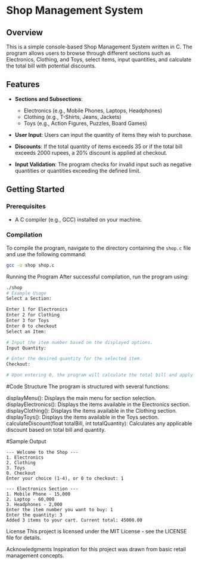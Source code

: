 # Shop Management System

## Overview

This is a simple console-based Shop Management System written in C. The program allows users to browse through different sections such as Electronics, Clothing, and Toys, select items, input quantities, and calculate the total bill with potential discounts.

## Features

- **Sections and Subsections**: 
  - Electronics (e.g., Mobile Phones, Laptops, Headphones)
  - Clothing (e.g., T-Shirts, Jeans, Jackets)
  - Toys (e.g., Action Figures, Puzzles, Board Games)
  
- **User Input**: Users can input the quantity of items they wish to purchase.

- **Discounts**: If the total quantity of items exceeds 35 or if the total bill exceeds 2000 rupees, a 20% discount is applied at checkout.

- **Input Validation**: The program checks for invalid input such as negative quantities or quantities exceeding the defined limit.

## Getting Started

### Prerequisites

- A C compiler (e.g., GCC) installed on your machine.

### Compilation

To compile the program, navigate to the directory containing the `shop.c` file and use the following command:

```bash
gcc -o shop shop.c
```
Running the Program
After successful compilation, run the program using:

```bash
./shop
# Example Usage
Select a Section:

Enter 1 for Electronics
Enter 2 for Clothing
Enter 3 for Toys
Enter 0 to checkout
Select an Item:

# Input the item number based on the displayed options.
Input Quantity:

# Enter the desired quantity for the selected item.
Checkout:

# Upon entering 0, the program will calculate the total bill and apply any applicable discounts.
```
#Code Structure
The program is structured with several functions:

displayMenu(): Displays the main menu for section selection.
displayElectronics(): Displays the items available in the Electronics section.
displayClothing(): Displays the items available in the Clothing section.
displayToys(): Displays the items available in the Toys section.
calculateDiscount(float totalBill, int totalQuantity): Calculates any applicable discount based on total bill and quantity.

#Sample Output

```
--- Welcome to the Shop ---
1. Electronics
2. Clothing
3. Toys
0. Checkout
Enter your choice (1-4), or 0 to checkout: 1

--- Electronics Section ---
1. Mobile Phone - 15,000
2. Laptop - 60,000
3. Headphones - 2,000
Enter the item number you want to buy: 1
Enter the quantity: 3
Added 3 items to your cart. Current total: 45000.00
```

License
This project is licensed under the MIT License - see the LICENSE file for details.

Acknowledgments
Inspiration for this project was drawn from basic retail management concepts.
